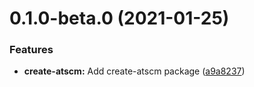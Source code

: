 <a name="0.1.0-beta.0"></a>
# 0.1.0-beta.0 (2021-01-25)


### Features

* **create-atscm:** Add create-atscm package ([a9a8237](https://github.com/atSCM/atscm/commits/a9a8237))



